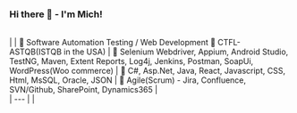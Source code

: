 ### Hi there 👋 -  I'm Mich!

|    |
|   ---   
|
|     :icecream: Software Automation Testing / Web Development     :hibiscus:  CTFL-ASTQB(ISTQB in the USA) 
|     :pineapple: Selenium Webdriver, Appium, Android Studio, TestNG, Maven, Extent Reports, Log4j, Jenkins, Postman, SoapUi, WordPress(Woo commerce)
|     :strawberry:  C#, Asp.Net, Java, React, Javascript, CSS, Html, MsSQL, Oracle, JSON
|     :lemon:   Agile(Scrum) - Jira, Confluence, SVN/Github,  SharePoint, Dynamics365
|   
|   ---
|    |

